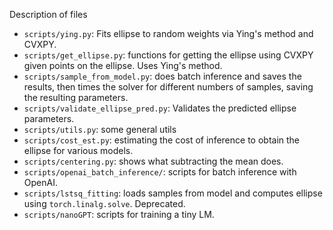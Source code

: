 Description of files

- `scripts/ying.py`: Fits ellipse to random weights via Ying's method and CVXPY.
- `scripts/get_ellipse.py`: functions for getting the ellipse using CVXPY given points on the ellipse. Uses Ying's method.
- `scripts/sample_from_model.py`: does batch inference and saves the results, then times the solver for different numbers of samples, saving the resulting parameters.
- `scripts/validate_ellipse_pred.py`: Validates the predicted ellipse parameters.
- `scripts/utils.py`: some general utils
- `scripts/cost_est.py`: estimating the cost of inference to obtain the ellipse for various models.
- `scripts/centering.py`: shows what subtracting the mean does.
- `scripts/openai_batch_inference/`: scripts for batch inference with OpenAI.
- `scripts/lstsq_fitting`: loads samples from model and computes ellipse using `torch.linalg.solve`. Deprecated.
- `scripts/nanoGPT`: scripts for training a tiny LM.
